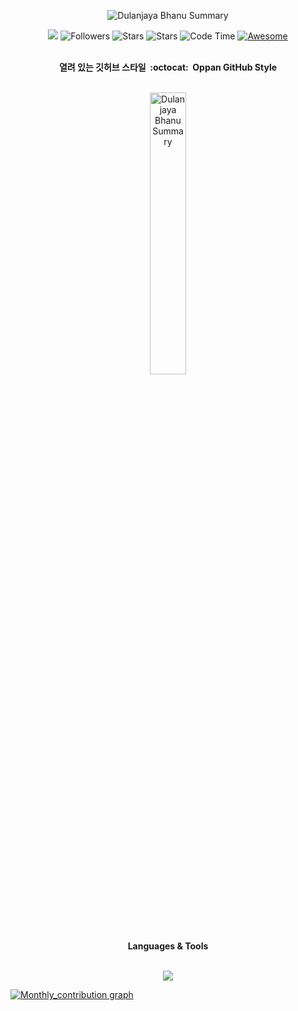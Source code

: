 <div align="center">
  <p><img align="center" src="https://github-readme-streak-stats.herokuapp.com/?user=dulanjayabhanu&hide_border=true&theme=github_dark&card_width=1000" alt="Dulanjaya Bhanu Summary" /></p>
</div>

<div align="center">
  
![](https://komarev.com/ghpvc/?username=dulanjayabhanu&color=brightgreen&base=1000&abbreviated=true&style=flat) ![Followers](https://img.shields.io/github/followers/dulanjayabhanu?label=Followers) ![Stars](https://img.shields.io/github/stars/dulanjayabhanu?label=Stars) ![Stars](https://img.shields.io/badge/Open_source-Hell_Yeah-brightgreen&style=flat) ![Code Time](http://img.shields.io/badge/Code%20Time-310%20hrs%2054%20mins-brightgreen) [![Awesome](https://awesome.re/badge.svg)](https://awesome.re)
</div>

<br/>

<div align="center">
  <span><b>열려 있는 깃허브 스타일&nbsp; :octocat: &nbsp;Oppan GitHub Style</b></span>
</div>

<br/>

<div align="center">
  <p><img align="center" src="https://octodex.github.com/images/gangnamtocat.png" alt="Dulanjaya Bhanu Summary" width="34%" /></p>
</div>

<br/>

<div align="center">
  <span><b>Languages & Tools</b></span>
</div>

<br/>

<p align="center">
  <a href="https://skillicons.dev">
    <img src="https://skillicons.dev/icons?i=html,css,bootstrap,materialui,javascript,sass,php,mysql,jquery,typescript,react,npm,mongodb,nodejs,git,github,java,hibernate,gcp,linux,ubuntu,bash,cloudflare,postman,netlify,wordpress,python,blender,arduino,vscode,idea,androidstudio,pycharm,photoshop,au,ai,pr" />
  </a>
</p>

[![Monthly_contribution graph](https://github-readme-activity-graph.vercel.app/graph?username=dulanjayabhanu&theme=github-compact&area=true&hide_border=true&title_color=FFFFFF&custom_title=Contribution&point=FFFFFF&color=FFFFFF)](https://github.com/dulanjayabhanu?tab=repositories)

<br/>
